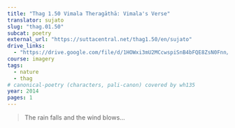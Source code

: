 ```yaml
---
title: "Thag 1.50 Vimala Theragāthā: Vimala's Verse"
translator: sujato
slug: "thag.01.50"
subcat: poetry
external_url: "https://suttacentral.net/thag1.50/en/sujato"
drive_links:
  - "https://drive.google.com/file/d/1HOWxi3mU2MCcwspiSnB4bFQE8ZsN0Fnn/view?usp=drivesdk"
course: imagery
tags:
  - nature
  - thag
# canonical-poetry (characters, pali-canon) covered by wh135
year: 2014
pages: 1
---
```


> The rain falls and the wind blows...

